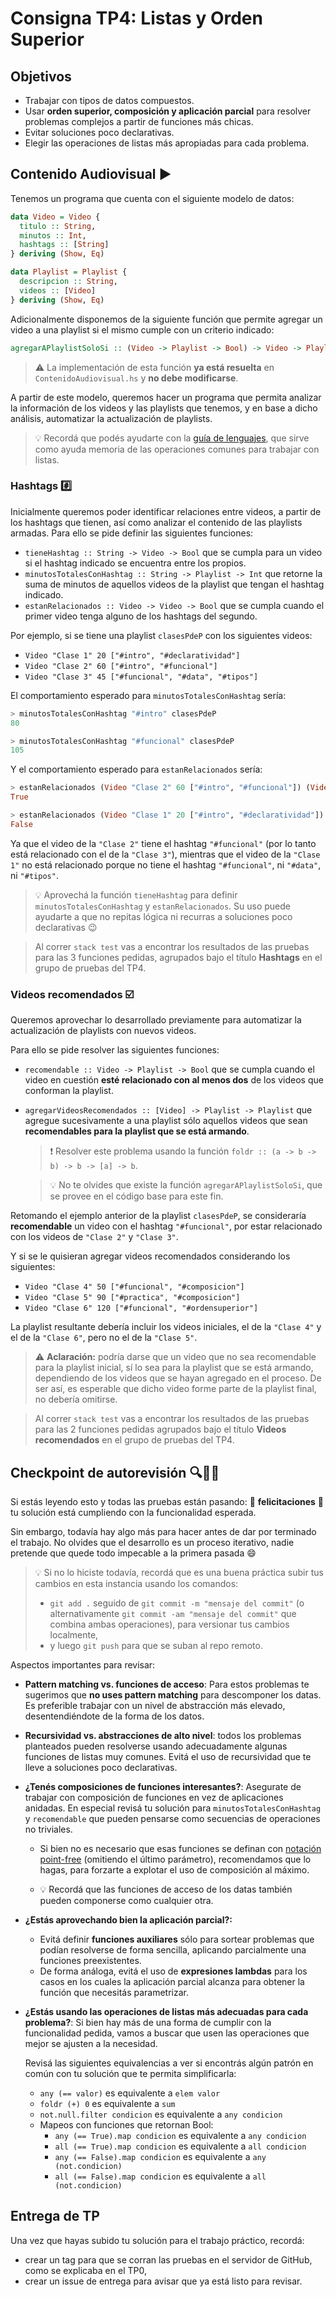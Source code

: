 # Consigna TP4: Listas y Orden Superior

## Objetivos

- Trabajar con tipos de datos compuestos.
- Usar **orden superior, composición y aplicación parcial** para resolver problemas complejos a partir de funciones más chicas.
- Evitar soluciones poco declarativas.
- Elegir las operaciones de listas más apropiadas para cada problema.

## Contenido Audiovisual :arrow_forward:

Tenemos un programa que cuenta con el siguiente modelo de datos:

```haskell
data Video = Video {
  titulo :: String,
  minutos :: Int,
  hashtags :: [String]
} deriving (Show, Eq)

data Playlist = Playlist {
  descripcion :: String,
  videos :: [Video]
} deriving (Show, Eq)
```

Adicionalmente disponemos de la siguiente función que permite agregar un video a una playlist si el mismo cumple con un criterio indicado:

```haskell
agregarAPlaylistSoloSi :: (Video -> Playlist -> Bool) -> Video -> Playlist -> Playlist
```

> :warning: La implementación de esta función **ya está resuelta** en `ContenidoAudiovisual.hs` y **no debe modificarse**.

A partir de este modelo, queremos hacer un programa que permita analizar la información de los videos y las playlists que tenemos, y en base a dicho análisis, automatizar la actualización de playlists.

> :bulb: Recordá que podés ayudarte con la [guía de lenguajes](https://docs.google.com/document/d/e/2PACX-1vTlLkakSbp6ubcIq00PU4-Z96tg8CUSc8bO793_uftmiGjfkSn7Ug-F_y0-ieIWG6aWfuoHLJrRL8Fd/pub), que sirve como ayuda memoria de las operaciones comunes para trabajar con listas.

### Hashtags :hash:

Inicialmente queremos poder identificar relaciones entre videos, a partir de los hashtags que tienen, así como analizar el contenido de las playlists armadas. Para ello se pide definir las siguientes funciones:

- `tieneHashtag :: String -> Video -> Bool` que se cumpla para un video si el hashtag indicado se encuentra entre los propios.
- `minutosTotalesConHashtag :: String -> Playlist -> Int` que retorne la suma de minutos de aquellos videos de la playlist que tengan el hashtag indicado.
- `estanRelacionados :: Video -> Video -> Bool` que se cumpla cuando el primer video tenga alguno de los hashtags del segundo.

Por ejemplo, si se tiene una playlist `clasesPdeP` con los siguientes videos:
- `Video "Clase 1" 20 ["#intro", "#declaratividad"]`
- `Video "Clase 2" 60 ["#intro", "#funcional"]`
- `Video "Clase 3" 45 ["#funcional", "#data", "#tipos"]`

El comportamiento esperado para `minutosTotalesConHashtag` sería:

```haskell
> minutosTotalesConHashtag "#intro" clasesPdeP
80

> minutosTotalesConHashtag "#funcional" clasesPdeP
105
```

Y el comportamiento esperado para `estanRelacionados` sería:

```haskell
> estanRelacionados (Video "Clase 2" 60 ["#intro", "#funcional"]) (Video "Clase 3" 45 ["#funcional", "#data", "#tipos"])
True

> estanRelacionados (Video "Clase 1" 20 ["#intro", "#declaratividad"]) (Video "Clase 3" 45 ["#funcional", "#data", "#tipos"])
False
```
Ya que el video de la `"Clase 2"` tiene el hashtag `"#funcional"` (por lo tanto está relacionado con el de la `"Clase 3"`), mientras que el video de la `"Clase 1"` no está relacionado porque no tiene el hashtag `"#funcional"`, ni `"#data"`, ni `"#tipos"`.

> :bulb: Aprovechá la función `tieneHashtag` para definir `minutosTotalesConHashtag` y `estanRelacionados`. Su uso puede ayudarte a que no repitas lógica ni recurras a soluciones poco declarativas :wink:

> Al correr `stack test` vas a encontrar los resultados de las pruebas para las 3 funciones pedidas, agrupados bajo el título **Hashtags** en el grupo de pruebas del TP4.

### Videos recomendados :ballot_box_with_check:

Queremos aprovechar lo desarrollado previamente para automatizar la actualización de playlists con nuevos videos.

Para ello se pide resolver las siguientes funciones:

- `recomendable :: Video -> Playlist -> Bool` que se cumpla cuando el video en cuestión **esté relacionado con al menos dos** de los videos que conforman la playlist.
- `agregarVideosRecomendados :: [Video] -> Playlist -> Playlist` que agregue sucesivamente a una playlist sólo aquellos videos que sean **recomendables para la playlist que se está armando**.
  > :exclamation: Resolver este problema usando la función `foldr :: (a -> b -> b) -> b -> [a] -> b`.

  > :bulb: No te olvides que existe la función `agregarAPlaylistSoloSi`, que se provee en el código base para este fin.


Retomando el ejemplo anterior de la playlist `clasesPdeP`, se consideraría **recomendable** un video con el hashtag `"#funcional"`, por estar relacionado con los videos de `"Clase 2"` y `"Clase 3"`.

Y si se le quisieran agregar videos recomendados considerando los siguientes:
- `Video "Clase 4" 50 ["#funcional", "#composicion"]`
- `Video "Clase 5" 90 ["#practica", "#composicion"]`
- `Video "Clase 6" 120 ["#funcional", "#ordensuperior"]`

La playlist resultante debería incluir los videos iniciales, el de la `"Clase 4"` y el de la `"Clase 6"`, pero no el de la `"Clase 5"`.

> :warning: **Aclaración:** podría darse que un video que no sea recomendable para la playlist inicial, sí lo sea para la playlist que se está armando, dependiendo de los videos que se hayan agregado en el proceso. De ser así, es esperable que dicho video forme parte de la playlist final, no debería omitirse.

> Al correr `stack test` vas a encontrar los resultados de las pruebas para las 2 funciones pedidas agrupados bajo el título **Videos recomendados** en el grupo de pruebas del TP4.


## Checkpoint de autorevisión :mag::broom::repeat:

Si estás leyendo esto y todas las pruebas están pasando: :tada: **felicitaciones** :tada: tu solución está cumpliendo con la funcionalidad esperada. 

Sin embargo, todavía hay algo más para hacer antes de dar por terminado el trabajo. No olvides que el desarrollo es un proceso iterativo, nadie pretende que quede todo impecable a la primera pasada :smile:

> :bulb: Si no lo hiciste todavía, recordá que es una buena práctica subir tus cambios en esta instancia usando los comandos:
> - `git add .` seguido de `git commit -m "mensaje del commit"` (o alternativamente `git commit -am "mensaje del commit"` que combina ambas operaciones), para versionar tus cambios localmente,
> - y luego `git push` para que se suban al repo remoto.

Aspectos importantes para revisar:

- **Pattern matching vs. funciones de acceso**: Para estos problemas te sugerimos que **no uses pattern matching** para descomponer los datas. Es preferible trabajar con un nivel de abstracción más elevado, desentendiéndote de la forma de los datos.

- **Recursividad vs. abstracciones de alto nivel**: todos los problemas planteados pueden resolverse usando adecuadamente algunas funciones de listas muy comunes. Evitá el uso de recursividad que te lleve a soluciones poco declarativas.

- **¿Tenés composiciones de funciones interesantes?**: Asegurate de trabajar con composición de funciones en vez de aplicaciones anidadas. En especial revisá tu solución para `minutosTotalesConHashtag` y `recomendable` que pueden pensarse como secuencias de operaciones no triviales.

  - Si bien no es necesario que esas funciones se definan con [notación point-free](http://wiki.uqbar.org/wiki/articles/notacion-point-free.html) (omitiendo el último parámetro), recomendamos que lo hagas, para forzarte a explotar el uso de composición al máximo.

  - :bulb: Recordá que las funciones de acceso de los datas también pueden componerse como cualquier otra.

- **¿Estás aprovechando bien la aplicación parcial?:**  
  - Evitá definir **funciones auxiliares** sólo para sortear problemas que podían resolverse de forma sencilla, aplicando parcialmente una funciones preexistentes.
  - De forma análoga, evitá el uso de **expresiones lambdas** para los casos en los cuales la aplicación parcial alcanza para obtener la función que necesitás parametrizar.

- **¿Estás usando las operaciones de listas más adecuadas para cada problema?**: Si bien hay más de una forma de cumplir con la funcionalidad pedida, vamos a buscar que usen las operaciones que mejor se ajusten a la necesidad.

  Revisá las siguientes equivalencias a ver si encontrás algún patrón en común con tu solución que te permita simplificarla:
    - `any (== valor)` es equivalente a `elem valor`
    - `foldr (+) 0` es equivalente a `sum`
    - `not.null.filter condicion` es equivalente a `any condicion`
    - Mapeos con funciones que retornan Bool:
      - `any (== True).map condicion` es equivalente a `any condicion`
      - `all (== True).map condicion` es equivalente a `all condicion`
      - `any (== False).map condicion` es equivalente a `any (not.condicion)`
      - `all (== False).map condicion` es equivalente a `all (not.condicion)`

## Entrega de TP

Una vez que hayas subido tu solución para el trabajo práctico, recordá:
- crear un tag para que se corran las pruebas en el servidor de GitHub, como se explicaba en el TP0,
- crear un issue de entrega para avisar que ya está listo para revisar.
